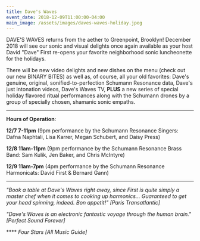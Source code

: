 ```yaml
---
title: Dave's Waves
event_date: 2018-12-09T11:00:00-04:00
main_image: /assets/images/daves-waves-holiday.jpeg
---
```


DAVE'S WAVES returns from the aether to Greenpoint, Brooklyn! December 2018
will see our sonic and visual delights once again available as your host David
"Dave" First re-opens your favorite neighborhood sonic luncheonette for the
holidays.

There will be new video delights and new dishes on the menu (check out our new
BINARY BITES) as well as, of course, all your old favorites: Dave's genuine,
original, sonified-to-perfection Schumann Resonance data, Dave's just
intonation videos, Dave's Waves TV, **PLUS** a new series of special holiday
flavored ritual performances along with the Schumann drones by a group of
specially chosen, shamanic sonic empaths.

-------------------------

**Hours of Operation**:

**12/7 7-11pm** (9pm performance by the Schumann Resonance Singers: Dafna Naphtali, Lisa Karrer, Megan Schubert, and Daisy Press)

**12/8 11am-11pm** (9pm performance by the Schumann Resonance Brass Band: Sam Kulik, Jen Baker, and Chris McIntyre)

**12/9 11am-7pm** (4pm performance by the Schumann Resonance Harmonicats: David First & Bernard Gann)

-----------------------------------

*"Book a table at Dave's Waves right away, since First is quite simply a master
chef when it comes to cooking up harmonics… Guaranteed to get your head
spinning, indeed. Bon appetit!" [Paris Transatlantic]*

*"Dave's Waves is an electronic fantastic voyage through the human brain." [Perfect Sound Forever]*

\***\* *Four Stars
[All Music Guide]*
